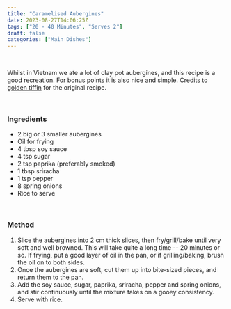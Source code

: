 ```yaml
---
title: "Caramelised Aubergines"
date: 2023-08-27T14:06:25Z
tags: ["20 - 40 Minutes", "Serves 2"]
draft: false
categories: ["Main Dishes"]
---
```


&nbsp;

Whilst in Vietnam we ate a lot of clay pot aubergines, and this recipe is a good recreation. For bonus points it is also nice and simple. Credits to [golden tiffin](https://goldentiffin.co/blog/2018/1/13/vietnamese-caramelised-aubergines) for the original recipe.
&nbsp;

&nbsp;
### Ingredients

* 2 big or 3 smaller aubergines
* Oil for frying
* 4 tbsp soy sauce
* 4 tsp sugar
* 2 tsp paprika (preferably smoked)
* 1 tbsp sriracha
* 1 tsp pepper
* 8 spring onions
* Rice to serve
&nbsp;

&nbsp;
### Method

1. Slice the aubergines into 2 cm thick slices, then fry/grill/bake until very soft and well browned. This will take quite a long time -- 20 minutes or so. If frying, put a good layer of oil in the pan, or if grilling/baking, brush the oil on to both sides.
2. Once the aubergines are soft, cut them up into bite-sized pieces, and return them to the pan.
3. Add the soy sauce, sugar, paprika, sriracha, pepper and spring onions, and stir continuously until the mixture takes on a gooey consistency.
4. Serve with rice.
